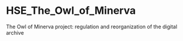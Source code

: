 # HSE_The_Owl_of_Minerva
The Owl of Minerva project: regulation and reorganization of the digital archive
